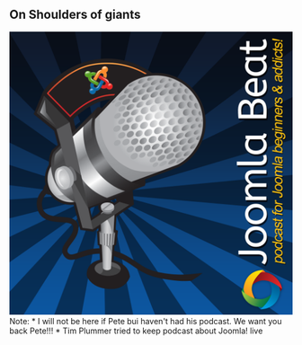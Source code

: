 ## On Shoulders of giants

<img src="images/joomla-beat-podcast-logo.png" />
Note:
* I will not be here if Pete bui haven't had his podcast. We want you back Pete!!!
* Tim Plummer tried to keep podcast about Joomla! live 

